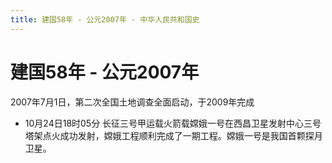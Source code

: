 ```yaml
---
title: 建国58年 - 公元2007年 - 中华人民共和国史
---
```


# 建国58年 - 公元2007年

2007年7月1日，第二次全国土地调查全面启动，于2009年完成

+ 10月24日18时05分 长征三号甲运载火箭载嫦娥一号在西昌卫星发射中心三号塔架点火成功发射，嫦娥工程顺利完成了一期工程。嫦娥一号是我国首颗探月卫星。